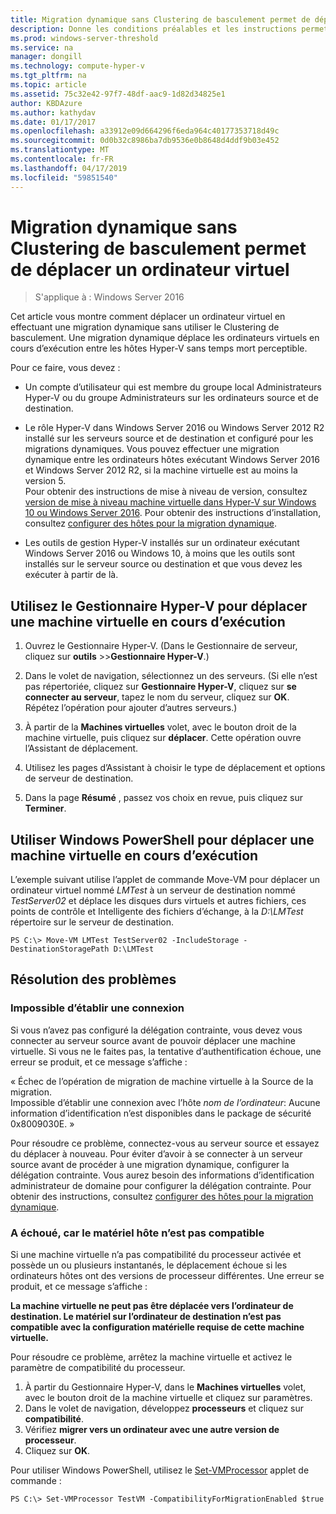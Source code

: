 ```yaml
---
title: Migration dynamique sans Clustering de basculement permet de déplacer un ordinateur virtuel
description: Donne les conditions préalables et les instructions permettant d’effectuer une migration dynamique dans un environnement autonome.
ms.prod: windows-server-threshold
ms.service: na
manager: dongill
ms.technology: compute-hyper-v
ms.tgt_pltfrm: na
ms.topic: article
ms.assetid: 75c32e42-97f7-48df-aac9-1d82d34825e1
author: KBDAzure
ms.author: kathydav
ms.date: 01/17/2017
ms.openlocfilehash: a33912e09d664296f6eda964c40177353718d49c
ms.sourcegitcommit: 0d0b32c8986ba7db9536e0b8648d4ddf9b03e452
ms.translationtype: MT
ms.contentlocale: fr-FR
ms.lasthandoff: 04/17/2019
ms.locfileid: "59851540"
---
```

# <a name="use-live-migration-without-failover-clustering-to-move-a-virtual-machine"></a>Migration dynamique sans Clustering de basculement permet de déplacer un ordinateur virtuel

>S'applique à : Windows Server 2016

Cet article vous montre comment déplacer un ordinateur virtuel en effectuant une migration dynamique sans utiliser le Clustering de basculement. Une migration dynamique déplace les ordinateurs virtuels en cours d’exécution entre les hôtes Hyper-V sans temps mort perceptible.   
  
Pour ce faire, vous devez :   

- Un compte d’utilisateur qui est membre du groupe local Administrateurs Hyper-V ou du groupe Administrateurs sur les ordinateurs source et de destination. 
  
- Le rôle Hyper-V dans Windows Server 2016 ou Windows Server 2012 R2 installé sur les serveurs source et de destination et configuré pour les migrations dynamiques. Vous pouvez effectuer une migration dynamique entre les ordinateurs hôtes exécutant Windows Server 2016 et Windows Server 2012 R2, si la machine virtuelle est au moins la version 5. <br>Pour obtenir des instructions de mise à niveau de version, consultez [version de mise à niveau machine virtuelle dans Hyper-V sur Windows 10 ou Windows Server 2016](..\deploy\Upgrade-virtual-machine-version-in-Hyper-V-on-Windows-or-Windows-Server.md). Pour obtenir des instructions d’installation, consultez [configurer des hôtes pour la migration dynamique](../deploy/Set-up-hosts-for-live-migration-without-Failover-Clustering.md). 
  
- Les outils de gestion Hyper-V installés sur un ordinateur exécutant Windows Server 2016 ou Windows 10, à moins que les outils sont installés sur le serveur source ou destination et que vous devez les exécuter à partir de là.  
   
## <a name="BKMK_Step3"></a>Utilisez le Gestionnaire Hyper-V pour déplacer une machine virtuelle en cours d’exécution  
  
1.  Ouvrez le Gestionnaire Hyper-V. (Dans le Gestionnaire de serveur, cliquez sur **outils** >>**Gestionnaire Hyper-V**.)  
  
2.  Dans le volet de navigation, sélectionnez un des serveurs. (Si elle n’est pas répertoriée, cliquez sur **Gestionnaire Hyper-V**, cliquez sur **se connecter au serveur**, tapez le nom du serveur, cliquez sur **OK**. Répétez l’opération pour ajouter d’autres serveurs.)  
  
3.  À partir de la **Machines virtuelles** volet, avec le bouton droit de la machine virtuelle, puis cliquez sur **déplacer**. Cette opération ouvre l’Assistant de déplacement. 
  
4.  Utilisez les pages d’Assistant à choisir le type de déplacement et options de serveur de destination.
  
5.  Dans la page **Résumé** , passez vos choix en revue, puis cliquez sur **Terminer**.  

## <a name="use-windows-powershell-to-move-a-running-virtual-machine"></a>Utiliser Windows PowerShell pour déplacer une machine virtuelle en cours d’exécution
  
L’exemple suivant utilise l’applet de commande Move-VM pour déplacer un ordinateur virtuel nommé *LMTest* à un serveur de destination nommé *TestServer02* et déplace les disques durs virtuels et autres fichiers, ces points de contrôle et Intelligente des fichiers d’échange, à la *D:\LMTest* répertoire sur le serveur de destination.  
  
```  
PS C:\> Move-VM LMTest TestServer02 -IncludeStorage -DestinationStoragePath D:\LMTest  
```  
  
## <a name="troubleshooting"></a>Résolution des problèmes

### <a name="failed-to-establish-a-connection"></a>Impossible d’établir une connexion 

Si vous n’avez pas configuré la délégation contrainte, vous devez vous connecter au serveur source avant de pouvoir déplacer une machine virtuelle. Si vous ne le faites pas, la tentative d’authentification échoue, une erreur se produit, et ce message s’affiche :  
  
« Échec de l’opération de migration de machine virtuelle à la Source de la migration.  
Impossible d’établir une connexion avec l’hôte *nom de l’ordinateur*: Aucune information d’identification n’est disponibles dans le package de sécurité 0x8009030E. »
  
 Pour résoudre ce problème, connectez-vous au serveur source et essayez du déplacer à nouveau. Pour éviter d’avoir à se connecter à un serveur source avant de procéder à une migration dynamique, configurer la délégation contrainte. Vous aurez besoin des informations d’identification administrateur de domaine pour configurer la délégation contrainte. Pour obtenir des instructions, consultez [configurer des hôtes pour la migration dynamique](../deploy/Set-up-hosts-for-live-migration-without-Failover-Clustering.md). 
 
 ### <a name="failed-because-the-host-hardware-isnt-compatible"></a>A échoué, car le matériel hôte n’est pas compatible
 
 Si une machine virtuelle n’a pas compatibilité du processeur activée et possède un ou plusieurs instantanés, le déplacement échoue si les ordinateurs hôtes ont des versions de processeur différentes. Une erreur se produit, et ce message s’affiche :
 
**La machine virtuelle ne peut pas être déplacée vers l’ordinateur de destination. Le matériel sur l’ordinateur de destination n’est pas compatible avec la configuration matérielle requise de cette machine virtuelle.**
 
 Pour résoudre ce problème, arrêtez la machine virtuelle et activez le paramètre de compatibilité du processeur.
 
1. À partir du Gestionnaire Hyper-V, dans le **Machines virtuelles** volet, avec le bouton droit de la machine virtuelle et cliquez sur paramètres.
2. Dans le volet de navigation, développez **processeurs** et cliquez sur **compatibilité**.
3. Vérifiez **migrer vers un ordinateur avec une autre version de processeur**.
4. Cliquez sur **OK**.
 
 Pour utiliser Windows PowerShell, utilisez le [Set-VMProcessor](https://technet.microsoft.com/library/hh848533.aspx) applet de commande :
 
  ```
  PS C:\> Set-VMProcessor TestVM -CompatibilityForMigrationEnabled $true
  ```
